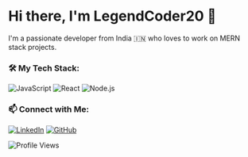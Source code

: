 # Hi there, I'm LegendCoder20 👋

I'm a passionate developer from India 🇮🇳 who loves to work on MERN stack projects.

### 🛠 My Tech Stack:
![JavaScript](https://img.shields.io/badge/JavaScript-ES6+-yellow)
![React](https://img.shields.io/badge/React-blue)
![Node.js](https://img.shields.io/badge/Node.js-green)

### 📫 Connect with Me:
[![LinkedIn](https://img.shields.io/badge/LinkedIn-Connect-blue)](https://linkedin.com/in/your-linkedin)
[![GitHub](https://img.shields.io/badge/GitHub-Follow-black)](https://github.com/LegendCoder20)

![Profile Views](https://komarev.com/ghpvc/?username=LegendCoder20&color=yellow)
